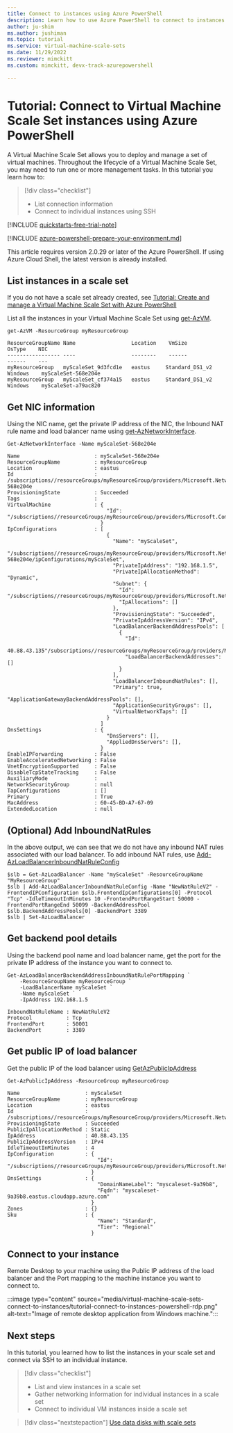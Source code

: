 ```yaml
---
title: Connect to instances using Azure PowerShell
description: Learn how to use Azure PowerShell to connect to instances in your Virtual Machine Scale Set.
author: ju-shim
ms.author: jushiman
ms.topic: tutorial
ms.service: virtual-machine-scale-sets
ms.date: 11/29/2022
ms.reviewer: mimckitt
ms.custom: mimckitt, devx-track-azurepowershell

---
```


# Tutorial: Connect to Virtual Machine Scale Set instances using Azure PowerShell

A Virtual Machine Scale Set allows you to deploy and manage a set of virtual machines. Throughout the lifecycle of a Virtual Machine Scale Set, you may need to run one or more management tasks. In this tutorial you learn how to:

> [!div class="checklist"]
> * List connection information
> * Connect to individual instances using SSH

[!INCLUDE [quickstarts-free-trial-note](../../includes/quickstarts-free-trial-note.md)]

[!INCLUDE [azure-powershell-prepare-your-environment.md](../../includes/azure-powershell-prepare-your-environment.md)]

This article requires version 2.0.29 or later of the Azure PowerShell. If using Azure Cloud Shell, the latest version is already installed. 


## List instances in a scale set

If you do not have a scale set already created, see [Tutorial: Create and manage a Virtual Machine Scale Set with Azure PowerShell](tutorial-create-and-manage-powershell.md)

List all the instances in your Virtual Machine Scale Set using [get-AzVM](/powershell).

```azurepowershell-interactive
get-AzVM -ResourceGroup myResourceGroup
```

```output
ResourceGroupName Name                  Location    VmSize             OsType    NIC 
----------------- ----                  --------    ------             ------    --- 
myResourceGroup   myScaleSet_9d3fcd1e   eastus     Standard_DS1_v2    Windows    myScaleSet-568e204e       
myResourceGroup   myScaleSet_cf374a15   eastus     Standard_DS1_v2    Windows    myScaleSet-a79ac820     
```


## Get NIC information


Using the NIC name, get the private IP address of the NIC, the Inbound NAT rule name and load balancer name using [get-AzNetworkInterface](/powershell).

```azurepowershell-interactive
Get-AzNetworkInterface -Name myScaleSet-568e204e
```

```output
Name                        : myScaleSet-568e204e
ResourceGroupName           : myResourceGroup
Location                    : eastus
Id                          : /subscriptions//resourceGroups/myResourceGroup/providers/Microsoft.Network/networkInterfaces/myScaleSet-568e204e
ProvisioningState           : Succeeded
Tags                        : 
VirtualMachine              : {
                                "Id": "/subscriptions//resourceGroups/myResourceGroup/providers/Microsoft.Compute/virtualMachines/myScaleSet_9d3fcd1e"
                              }
IpConfigurations            : [
                                {
                                  "Name": "myScaleSet",
                              "/subscriptions//resourceGroups/myResourceGroup/providers/Microsoft.Network/networkInterfaces/myScaleSet-568e204e/ipConfigurations/myScaleSet",
                                  "PrivateIpAddress": "192.168.1.5",
                                  "PrivateIpAllocationMethod": "Dynamic",
                                  "Subnet": {
                                    "Id": "/subscriptions//resourceGroups/myResourceGroup/providers/Microsoft.Network/virtualNetworks/myScaleSet/subnets/myScaleSet",
                                    "IpAllocations": []
                                  },
                                  "ProvisioningState": "Succeeded",
                                  "PrivateIpAddressVersion": "IPv4",
                                  "LoadBalancerBackendAddressPools": [
                                    {
                                      "Id": 
                              40.88.43.135"/subscriptions//resourceGroups/myResourceGroup/providers/Microsoft.Network/loadBalancers/myScaleSet/backendAddressPools/myScaleSet",
                                      "LoadBalancerBackendAddresses": []
                                    }
                                  ],
                                  "LoadBalancerInboundNatRules": [],
                                  "Primary": true,
                                  "ApplicationGatewayBackendAddressPools": [],
                                  "ApplicationSecurityGroups": [],
                                  "VirtualNetworkTaps": []
                                }
                              ]
DnsSettings                 : {
                                "DnsServers": [],
                                "AppliedDnsServers": [],
                              }
EnableIPForwarding          : False
EnableAcceleratedNetworking : False
VnetEncryptionSupported     : False
DisableTcpStateTracking     : False
AuxiliaryMode               : 
NetworkSecurityGroup        : null
TapConfigurations           : []
Primary                     : True
MacAddress                  : 60-45-BD-A7-67-09
ExtendedLocation            : null
```

## (Optional) Add InboundNatRules

In the above output, we can see that we do not have any inbound NAT rules associated with our load balancer. To add inbound NAT rules, use [Add-AzLoadBalancerInboundNatRuleConfig](/powershell)

```azurepowershell-interactive 
$slb = Get-AzLoadBalancer -Name "myScaleSet" -ResourceGroupName "MyResourceGroup"
$slb | Add-AzLoadBalancerInboundNatRuleConfig -Name "NewNatRuleV2" -FrontendIPConfiguration $slb.FrontendIpConfigurations[0] -Protocol "Tcp" -IdleTimeoutInMinutes 10 -FrontendPortRangeStart 50000 -FrontendPortRangeEnd 50099 -BackendAddressPool $slb.BackendAddressPools[0] -BackendPort 3389
$slb | Set-AzLoadBalancer
```


## Get backend pool details
Using the backend pool name and load balancer name, get the port for the private IP address of the instance you want to connect to.

```azurepowershell-interactive
Get-AzLoadBalancerBackendAddressInboundNatRulePortMapping `
    -ResourceGroupName myResourceGroup `
    -LoadBalancerName myScaleSet `
    -Name myScaleSet `
    -IpAddress 192.168.1.5
```


```output
InboundNatRuleName : NewNatRuleV2
Protocol           : Tcp
FrontendPort       : 50001
BackendPort        : 3389
```

## Get public IP of load balancer

Get the public IP of the load balancer using [GetAzPublicIpAddress](/powershell)

```azurepowershell-interactive
Get-AzPublicIpAddress -ResourceGroup myResourceGroup    
```

```output
Name                     : myScaleSet
ResourceGroupName        : myResourceGroup
Location                 : eastus
Id                       : /subscriptions//resourceGroups/myResourceGroup/providers/Microsoft.Network/publicIPAddresses/myScaleSet
ProvisioningState        : Succeeded
PublicIpAllocationMethod : Static
IpAddress                : 40.88.43.135
PublicIpAddressVersion   : IPv4
IdleTimeoutInMinutes     : 4
IpConfiguration          : {
                             "Id": "/subscriptions//resourceGroups/myResourceGroup/providers/Microsoft.Network/loadBalancers/myScaleSet/frontendIPConfigurations/myScaleSet"
                           }
DnsSettings              : {
                             "DomainNameLabel": "myscaleset-9a39b8",
                             "Fqdn": "myscaleset-9a39b8.eastus.cloudapp.azure.com"
                           }
Zones                    : {}
Sku                      : {
                             "Name": "Standard",
                             "Tier": "Regional"
                           }
```

## Connect to your instance

Remote Desktop to your machine using the Public IP address of the load balancer and the Port mapping to the machine instance you want to connect to.

:::image type="content" source="media/virtual-machine-scale-sets-connect-to-instances/tutorial-connect-to-instances-powershell-rdp.png" alt-text="Image of remote desktop application from Windows machine.":::

## Next steps
In this tutorial, you learned how to list the instances in your scale set and connect via SSH to an individual instance.

> [!div class="checklist"]
> * List and view instances in a scale set
> * Gather networking information for individual instances in a scale set
> * Connect to individual VM instances inside a scale set


> [!div class="nextstepaction"]
> [Use data disks with scale sets](tutorial-use-disks-powershell.md)
